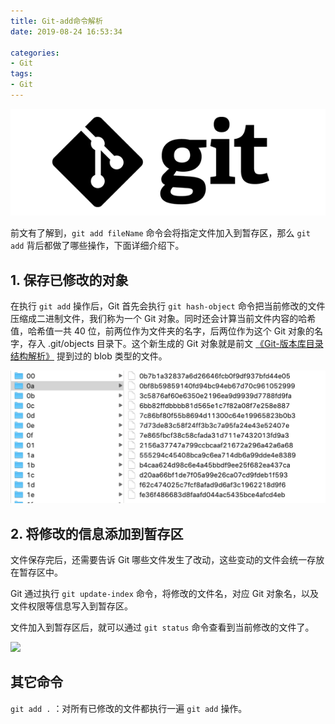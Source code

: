 ```yaml
---
title: Git-add命令解析
date: 2019-08-24 16:53:34

categories:
- Git
tags:
- Git
---
```

![git_logo](https://raw.githubusercontent.com/ChiRenhua/Resource/master/WebImage/Git/git_logo.png)

前文有了解到，`git add fileName` 命令会将指定文件加入到暂存区，那么 `git add` 背后都做了哪些操作，下面详细介绍下。

## 1. 保存已修改的对象
在执行 `git add` 操作后，Git 首先会执行 `git hash-object` 命令把当前修改的文件压缩成二进制文件，我们称为一个 Git 对象。同时还会计算当前文件内容的哈希值，哈希值一共 40 位，前两位作为文件夹的名字，后两位作为这个 Git 对象的名字，存入 .git/objects 目录下。这个新生成的 Git 对象就是前文 [《Git-版本库目录结构解析》](http://chirenhua.com/2019/08/24/Git-%E7%89%88%E6%9C%AC%E5%BA%93%E7%9B%AE%E5%BD%95%E7%BB%93%E6%9E%84%E8%A7%A3%E6%9E%90/) 提到过的 blob 类型的文件。

![git_objects](https://raw.githubusercontent.com/ChiRenhua/Resource/master/WebImage/Git/git_objects.png)

## 2. 将修改的信息添加到暂存区
文件保存完后，还需要告诉 Git 哪些文件发生了改动，这些变动的文件会统一存放在暂存区中。

Git 通过执行 `git update-index` 命令，将修改的文件名，对应 Git 对象名，以及文件权限等信息写入到暂存区。

文件加入到暂存区后，就可以通过 `git status` 命令查看到当前修改的文件了。

![](s)

## 其它命令
`git add .` ：对所有已修改的文件都执行一遍 `git add` 操作。
